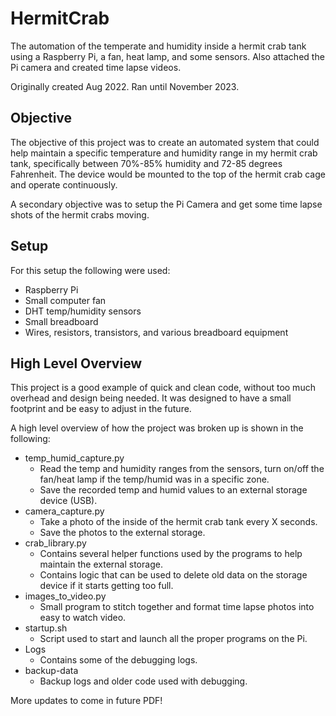 # HermitCrab
The automation of the temperate and humidity inside a hermit crab tank using a Raspberry Pi, a fan, heat lamp, and some sensors. Also attached the Pi camera and created time lapse videos. 

Originally created Aug 2022. Ran until November 2023.

## Objective
The objective of this project was to create an automated system that could help maintain a specific temperature and humidity range in my hermit crab tank, specifically between 70%-85% humidity and 72-85 degrees Fahrenheit. The device would be mounted to the top of the hermit crab cage and operate continuously.

A secondary objective was to setup the Pi Camera and get some time lapse shots of the hermit crabs moving.

## Setup
For this setup the following were used:
- Raspberry Pi
- Small computer fan
- DHT temp/humidity sensors
- Small breadboard
- Wires, resistors, transistors, and various breadboard equipment

## High Level Overview
This project is a good example of quick and clean code, without too much overhead and design being needed. It was designed to have a small footprint and be easy to adjust in the future.

A high level overview of how the project was broken up is shown in the following:
- temp_humid_capture.py
   - Read the temp and humidity ranges from the sensors, turn on/off the fan/heat lamp if the temp/humid was in a specific zone.
   - Save the recorded temp and humid values to an external storage device (USB).
- camera_capture.py
    - Take a photo of the inside of the hermit crab tank every X seconds.
    - Save the photos to the external storage.
- crab_library.py
    - Contains several helper functions used by the programs to help maintain the external storage.
    - Contains logic that can be used to delete old data on the storage device if it starts getting too full.
- images_to_video.py
    - Small program to stitch together and format time lapse photos into easy to watch video.
- startup.sh
    - Script used to start and launch all the proper programs on the Pi.
- Logs
    - Contains some of the debugging logs.
- backup-data
    - Backup logs and older code used with debugging.

More updates to come in future PDF!
